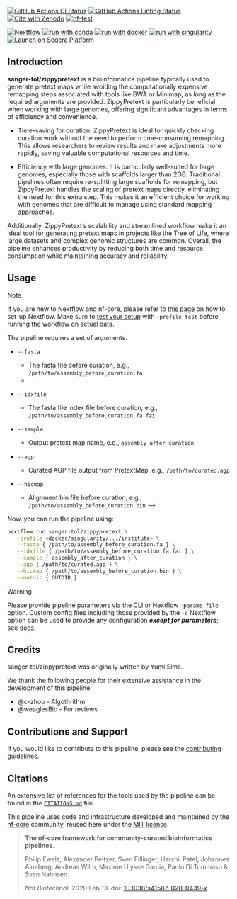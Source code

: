 [![GitHub Actions CI Status](https://github.com/sanger-tol/zippypretext/actions/workflows/ci.yml/badge.svg)](https://github.com/sanger-tol/zippypretext/actions/workflows/ci.yml)
[![GitHub Actions Linting Status](https://github.com/sanger-tol/zippypretext/actions/workflows/linting.yml/badge.svg)](https://github.com/sanger-tol/zippypretext/actions/workflows/linting.yml)[![Cite with Zenodo](http://img.shields.io/badge/DOI-10.5281/zenodo.XXXXXXX-1073c8?labelColor=000000)](https://doi.org/10.5281/zenodo.XXXXXXX)
[![nf-test](https://img.shields.io/badge/unit_tests-nf--test-337ab7.svg)](https://www.nf-test.com)

[![Nextflow](https://img.shields.io/badge/nextflow%20DSL2-%E2%89%A523.04.0-23aa62.svg)](https://www.nextflow.io/)
[![run with conda](http://img.shields.io/badge/run%20with-conda-3EB049?labelColor=000000&logo=anaconda)](https://docs.conda.io/en/latest/)
[![run with docker](https://img.shields.io/badge/run%20with-docker-0db7ed?labelColor=000000&logo=docker)](https://www.docker.com/)
[![run with singularity](https://img.shields.io/badge/run%20with-singularity-1d355c.svg?labelColor=000000)](https://sylabs.io/docs/)
[![Launch on Seqera Platform](https://img.shields.io/badge/Launch%20%F0%9F%9A%80-Seqera%20Platform-%234256e7)](https://cloud.seqera.io/launch?pipeline=https://github.com/sanger-tol/zippypretext)

## Introduction

**sanger-tol/zippypretext** is a bioinformatics pipeline typically used to generate pretext maps while avoiding the computationally expensive remapping steps associated with tools like BWA or Minimap, as long as the required arguments are provided. ZippyPretext is particularly beneficial when working with large genomes, offering significant advantages in terms of efficiency and convenience.

- Time-saving for curation: ZippyPretext is ideal for quickly checking curation work without the need to perform time-consuming remapping. This allows researchers to review results and make adjustments more rapidly, saving valuable computational resources and time.

- Efficiency with large genomes: It is particularly well-suited for large genomes, especially those with scaffolds larger than 2GB. Traditional pipelines often require re-splitting large scaffolds for remapping, but ZippyPretext handles the scaling of pretext maps directly, eliminating the need for this extra step. This makes it an efficient choice for working with genomes that are difficult to manage using standard mapping approaches.

Additionally, ZippyPretext’s scalability and streamlined workflow make it an ideal tool for generating pretext maps in projects like the Tree of Life, where large datasets and complex genomic structures are common. Overall, the pipeline enhances productivity by reducing both time and resource consumption while maintaining accuracy and reliability.

## Usage

> [!NOTE]
> If you are new to Nextflow and nf-core, please refer to [this page](https://nf-co.re/docs/usage/installation) on how to set-up Nextflow. Make sure to [test your setup](https://nf-co.re/docs/usage/introduction#how-to-run-a-pipeline) with `-profile test` before running the workflow on actual data.

The pipeline requires a set of arguments.

- `--fasta`
   - The fasta file before curation, e.g., `/path/to/assembly_before_curation.fa`
   - 
- `--idxfile`
   - The fasta file index file before curation, e.g., `/path/to/assembly_before_curation.fa.fai`
     
- `--sample`
   - Output pretext map name, e.g., `assembly_after_curation`
 
- `--agp`
   - Curated AGP file output from PretextMap, e.g., `/path/to/curated.agp`

- `--hicmap`
  - Alignment bin file before curation,  e.g., `/path/to/assembly_before_curation.bin`
-->

Now, you can run the pipeline using:

<!-- TODO nf-core: update the following command to include all required parameters for a minimal example -->

```bash
nextflow run sanger-tol/zippypretext \
   -profile <docker/singularity/.../institute> \
   --fasta { /path/to/assembly_before_curation.fa } \
   --idxfile { /path/to/assembly_before_curation.fa.fai } \
   --sample { assembly_after_curation } \
   --agp { /path/to/curated.agp } \
   --hicmap { /path/to/assembly_before_curation.bin } \
   --outdir { OUTDIR }
```

> [!WARNING]
> Please provide pipeline parameters via the CLI or Nextflow `-params-file` option. Custom config files including those provided by the `-c` Nextflow option can be used to provide any configuration _**except for parameters**_;
> see [docs](https://nf-co.re/usage/configuration#custom-configuration-files).

## Credits

sanger-tol/zippypretext was originally written by Yumi Sims.

We thank the following people for their extensive assistance in the development of this pipeline:

- @c-zhou - Algothrithm 
- @weaglesBio - For reviews.

## Contributions and Support

If you would like to contribute to this pipeline, please see the [contributing guidelines](.github/CONTRIBUTING.md).

## Citations

An extensive list of references for the tools used by the pipeline can be found in the [`CITATIONS.md`](CITATIONS.md) file.

This pipeline uses code and infrastructure developed and maintained by the [nf-core](https://nf-co.re) community, reused here under the [MIT license](https://github.com/nf-core/tools/blob/master/LICENSE).

> **The nf-core framework for community-curated bioinformatics pipelines.**
>
> Philip Ewels, Alexander Peltzer, Sven Fillinger, Harshil Patel, Johannes Alneberg, Andreas Wilm, Maxime Ulysse Garcia, Paolo Di Tommaso & Sven Nahnsen.
>
> _Nat Biotechnol._ 2020 Feb 13. doi: [10.1038/s41587-020-0439-x](https://dx.doi.org/10.1038/s41587-020-0439-x).
